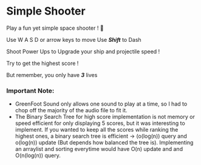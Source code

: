 # Simple Shooter
Play a fun yet simple space shooter ! 👾

Use W A S D or arrow keys to move
Use ***Shift*** to Dash

Shoot Power Ups to Upgrade your ship and projectile speed !

Try to get the highest score !

But remember, you only have ***3*** lives

### Important Note: 
* GreenFoot Sound only allows one sound to play at a time, so I had to chop off the majority of the audio file to fit it.
* The Binary Search Tree for high score implementation is not memory or speed efficient for only displaying 5 scores, but it was interesting to implement. If you wanted to keep all the scores while ranking the highest ones, a binary search tree is efficient -> (o(log(n)) query and o(log(n)) update (But depends how balanced the tree is). Implementing an arraylist and sorting everytime would have O(n) update and and O(n(log(n)) query.

